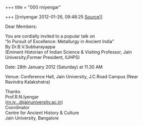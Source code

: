 +++
title = "000 rniyengar"

+++
[[rniyengar	2012-01-26, 09:48:25 [Source](https://groups.google.com/g/bvparishat/c/GuWGuKlP9dc)]]



Dear Members:  
  
You are cordially invited to a popular talk on  
“In Pursuit of Excellence: Metallurgy in Ancient India”  
By Dr.B.V.Subbarayappa  
(Eminent Historian of Indian Science & Visiting Professor, Jain  
University;Former President, IUHPS)  
  
Date: 28th January 2012 (Saturday) at 11.30 AM  
  
Venue: Conference Hall, Jain University, J.C.Road Campus (Near  
Ravindra Kalakshetra)  
  
Thanks  
Prof.R.N.Iyengar  
([rn.iy...@jainuniversity.ac.in]())  
Coordinator  
Centre for Ancient History & Culture  
Jain University, Bangalore  
  

